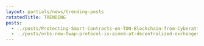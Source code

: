 ```yaml
---
layout: partials/news/trending-posts
rotatedTitle: TRENDING
posts:
  - ../posts/Protecting-Smart-Contracts-on-TON-Blockchain-from-Cyberattacks.md
  - ../posts/orbs-new-twap-protocol-is-aimed-at-decentralized-exchanges-and-automated-market-makers.md
---
```


